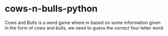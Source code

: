 # cows-n-bulls-python
Cows and Bulls is a word game where in based on some information given in the form of cows and bulls, we need to guess the correct four letter word
